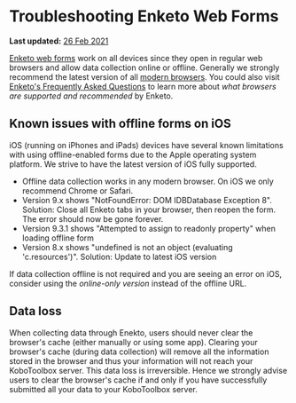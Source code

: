 # Troubleshooting Enketo Web Forms

**Last updated:**
<a href="https://github.com/kobotoolbox/docs/blob/e2995378ff58eb4a239119fa45490cccd0bd9c27/source/troubleshooting_webforms.md" class="reference">26
Feb 2021</a>

[Enketo web forms](enketo.md) work on all devices since they open in regular web
browsers and allow data collection online or offline. Generally we strongly
recommend the latest version of all
[modern browsers](https://enke.to/modern-browsers). You could also visit
[Enketo's Frequently Asked Questions](https://enketo.org/faq/#browsers) to learn
more about _what browsers are supported and recommended_ by Enketo.

## Known issues with offline forms on iOS

iOS (running on iPhones and iPads) devices have several known limitations with
using offline-enabled forms due to the Apple operating system platform. We
strive to have the latest version of iOS fully supported.

-   Offline data collection works in any modern browser. On iOS we only
    recommend Chrome or Safari.
-   Version 9.x shows "NotFoundError: DOM IDBDatabase Exception 8". Solution:
    Close all Enketo tabs in your browser, then reopen the form. The error
    should now be gone forever.
-   Version 9.3.1 shows "Attempted to assign to readonly property" when loading
    offline form
-   Version 8.x shows "undefined is not an object (evaluating 'c.resources')".
    Solution: Update to latest iOS version

If data collection offline is not required and you are seeing an error on iOS,
consider using the _online-only version_ instead of the offline URL.

## Data loss

When collecting data through Enekto, users should never clear the browser's
cache (either manually or using some app). Clearing your browser's cache (during
data collection) will remove all the information stored in the browser and thus
your information will not reach your KoboToolbox server. This data loss is
irreversible. Hence we strongly advise users to clear the browser's cache if and
only if you have successfully submitted all your data to your KoboToolbox
server.
